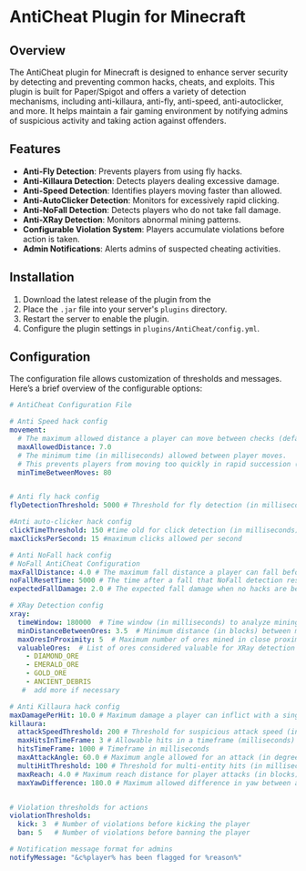 # AntiCheat Plugin for Minecraft

## Overview
The AntiCheat plugin for Minecraft is designed to enhance server security by detecting and preventing common hacks, cheats, and exploits. This plugin is built for Paper/Spigot and offers a variety of detection mechanisms, including anti-killaura, anti-fly, anti-speed, anti-autoclicker, and more. It helps maintain a fair gaming environment by notifying admins of suspicious activity and taking action against offenders.

## Features
- **Anti-Fly Detection**: Prevents players from using fly hacks.
- **Anti-Killaura Detection**: Detects players dealing excessive damage.
- **Anti-Speed Detection**: Identifies players moving faster than allowed.
- **Anti-AutoClicker Detection**: Monitors for excessively rapid clicking.
- **Anti-NoFall Detection**: Detects players who do not take fall damage.
- **Anti-XRay Detection**: Monitors abnormal mining patterns.
- **Configurable Violation System**: Players accumulate violations before action is taken.
- **Admin Notifications**: Alerts admins of suspected cheating activities.
  
## Installation
1. Download the latest release of the plugin from the 
2. Place the `.jar` file into your server's `plugins` directory.
3. Restart the server to enable the plugin.
4. Configure the plugin settings in `plugins/AntiCheat/config.yml`.

## Configuration
The configuration file allows customization of thresholds and messages. Here’s a brief overview of the configurable options:

```yaml
# AntiCheat Configuration File

# Anti Speed hack config
movement:
  # The maximum allowed distance a player can move between checks (default is 7.0 blocks)
  maxAllowedDistance: 7.0
  # The minimum time (in milliseconds) allowed between player moves.
  # This prevents players from moving too quickly in rapid succession (default is 80ms).
  minTimeBetweenMoves: 80


# Anti fly hack config
flyDetectionThreshold: 5000 # Threshold for fly detection (in milliseconds)

#Anti auto-clicker hack config
clickTimeThreshold: 150 #time old for click detection (in milliseconds)
maxClicksPerSecond: 15 #maximum clicks allowed per second

# Anti NoFall hack config
# NoFall AntiCheat Configuration
maxFallDistance: 4.0 # The maximum fall distance a player can fall before triggering NoFall detection.
noFallResetTime: 5000 # The time after a fall that NoFall detection resets, in milliseconds.
expectedFallDamage: 2.0 # The expected fall damage when no hacks are being used.

# XRay Detection config
xray:
  timeWindow: 180000  # Time window (in milliseconds) to analyze mining patterns (default: 60 seconds)
  minDistanceBetweenOres: 3.5  # Minimum distance (in blocks) between mined valuable ores to trigger suspicion
  maxOresInProximity: 5  # Maximum number of ores mined in close proximity before flagging as suspicious
  valuableOres:  # List of ores considered valuable for XRay detection
    - DIAMOND_ORE
    - EMERALD_ORE
    - GOLD_ORE
    - ANCIENT_DEBRIS
   #  add more if necessary

# Anti Killaura hack config
maxDamagePerHit: 10.0 # Maximum damage a player can inflict with a single hit
killaura:
  attackSpeedThreshold: 200 # Threshold for suspicious attack speed (in milliseconds)
  maxHitsInTimeFrame: 3 # Allowable hits in a timeframe (milliseconds)
  hitsTimeFrame: 1000 # Timeframe in milliseconds
  maxAttackAngle: 60.0 # Maximum angle allowed for an attack (in degrees)
  multiHitThreshold: 100 # Threshold for multi-entity hits (in milliseconds)
  maxReach: 4.0 # Maximum reach distance for player attacks (in blocks)
  maxYawDifference: 180.0 # Maximum allowed difference in yaw between attacker and target


# Violation thresholds for actions
violationThresholds:
  kick: 3  # Number of violations before kicking the player
  ban: 5   # Number of violations before banning the player

# Notification message format for admins
notifyMessage: "&c%player% has been flagged for %reason%"
